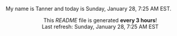 My name is Tanner and today is Sunday, January 28, 7:25 AM EST.

<p align="center">This <i>README</i> file is generated <b>every 3 hours</b>!</br>Last refresh: Sunday, January 28, 7:25 AM EST<br /></p>
